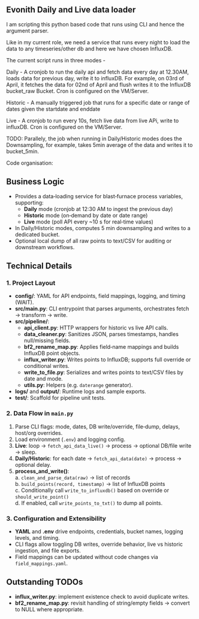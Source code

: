 ## Evonith Daily and Live data loader
I am scripting this python based code that runs using CLI and hence the argument parser.

Like in my current role, we need a service that runs every night to load the data to any
timeseries/other db and here we have chosen InfluxDB.

The current script runs in three modes -

Daily - A cronjob to run the daily api and fetch data every day at 12.30AM, loads data for previous day, write it to influxDB.
For example, on 03rd of April, it fetches the data for 02nd of April and flush writes it to the InfluxDB bucket_raw Bucket.
Cron is configured on the VM/Server.

Historic - A manually triggered job that runs for a specific date or range of dates given the startdate and enddate

Live - A cronjob to run every 10s, fetch live data from live APi, write to influxDB. 
Cron is configured on the VM/Server.

TODO:
Parallely, the job when running in Daily/Historic modes does the Downsampling, for example, takes 5min average of the data and writes it to bucket_5min.

Code organisation:

## Business Logic
- Provides a data‐loading service for blast‐furnace process variables, supporting:
  - **Daily** mode (cronjob at 12:30 AM to ingest the previous day)  
  - **Historic** mode (on‐demand by date or date range)  
  - **Live** mode (poll API every ~10 s for real‐time values)
- In Daily/Historic modes, computes 5 min downsampling and writes to a dedicated bucket.
- Optional local dump of all raw points to text/CSV for auditing or downstream workflows.

## Technical Details

### 1. Project Layout
- **config/**: YAML for API endpoints, field mappings, logging, and timing (WAIT).
- **src/main.py**: CLI entrypoint that parses arguments, orchestrates fetch → transform → write.
- **src/pipeline/**:
  - **api_client.py**: HTTP wrappers for historic vs live API calls.
  - **data_cleaner.py**: Sanitizes JSON, parses timestamps, handles null/missing fields.
  - **bf2_rename_map.py**: Applies field‐name mappings and builds InfluxDB point objects.
  - **influx_writer.py**: Writes points to InfluxDB; supports full override or conditional writes.
  - **write_to_file.py**: Serializes and writes points to text/CSV files by date and mode.
  - **utils.py**: Helpers (e.g. `daterange` generator).
- **logs/** and **output/**: Runtime logs and sample exports.
- **test/**: Scaffold for pipeline unit tests.

### 2. Data Flow in `main.py`
1. Parse CLI flags: mode, dates, DB write/override, file‐dump, delays, host/org overrides.  
2. Load environment (`.env`) and logging config.  
3. **Live**: loop → `fetch_api_data_live()` → process → optional DB/file write → sleep.  
4. **Daily/Historic**: for each date → `fetch_api_data(date)` → process → optional delay.  
5. **process_and_write()**:  
   a. `clean_and_parse_data(raw)` → list of records  
   b. `build_points(record, timestamp)` → list of InfluxDB points  
   c. Conditionally call `write_to_influxdb()` based on override or `should_write_point()`  
   d. If enabled, call `write_points_to_txt()` to dump all points.

### 3. Configuration and Extensibility
- **YAML** and **.env** drive endpoints, credentials, bucket names, logging levels, and timing.  
- CLI flags allow toggling DB writes, override behavior, live vs historic ingestion, and file exports.  
- Field mappings can be updated without code changes via `field_mappings.yaml`.

## Outstanding TODOs
- **influx_writer.py**: implement existence check to avoid duplicate writes.  
- **bf2_rename_map.py**: revisit handling of string/empty fields → convert to NULL where appropriate.
